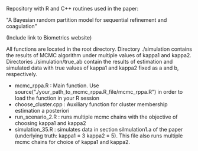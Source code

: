 
Repository with R and C++ routines used in the paper: 

"A Bayesian random partition model for sequential refinement and coagulation"

(Include link to Biometrics website)

All functions are located in the root directory. 
Directory ./simulation contains the results of MCMC algorithm under multiple values of kappa1 and kappa2. 
Directories ./simulation/true_ab contain the results of estimation and simulated data with true values of kappa1 and kappa2 fixed as a and b, respectively.

- mcmc_rppa.R : Main function. Use source("./your_path_to_mcmc_rppa.R_file/mcmc_rppa.R") in order to load the function in your R session
- choose_cluster.cpp : Auxiliary function for cluster membership estimation a posteriori
- run_scenario_2.R : runs multiple mcmc chains with the objective of choosing kappa1 and kappa2
- simulation_35.R : simulates data in section silmulation1.a of the paper (underlying truth: kappa1 = 3 kappa2 = 5). This file also runs multiple mcmc chains for choice of kappa1 and kappa2.
